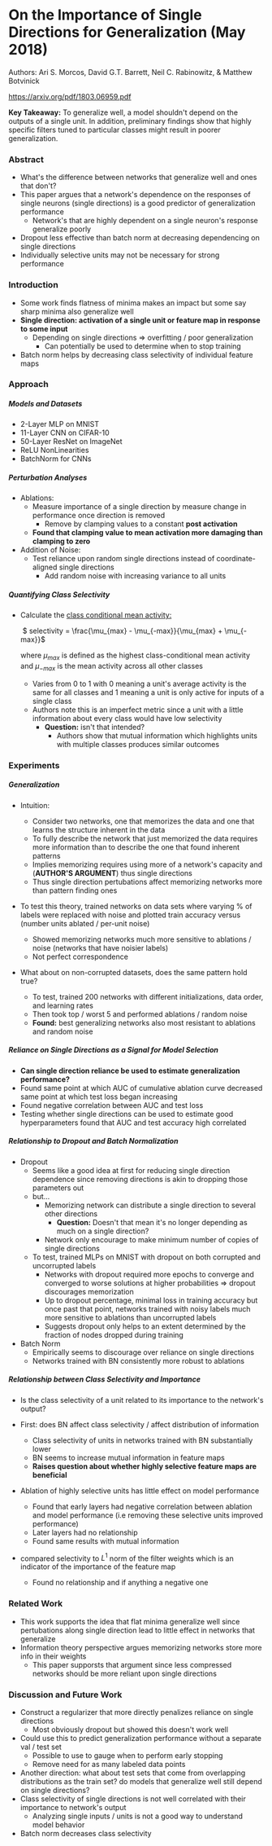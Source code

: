 # On the Importance of Single Directions for Generalization (May 2018)

Authors: Ari S. Morcos, David G.T. Barrett, Neil C. Rabinowitz, & Matthew Botvinick

https://arxiv.org/pdf/1803.06959.pdf

**Key Takeaway:** To generalize well, a model shouldn't depend on the outputs of a single unit. In addition, preliminary findings show that highly specific filters tuned to particular classes might result in poorer generalization.

### Abstract

- What's the difference between networks that generalize well and ones that don't?
- This paper argues that a network's dependence on the responses of single neurons (single directions) is a good predictor of generalization performance
  - Network's that are highly dependent on a single neuron's response generalize poorly
- Dropout less effective than batch norm at decreasing dependencing on single directions
- Individually selective units may not be necessary for strong performance



### Introduction

- Some work finds flatness of minima makes an impact but some say sharp minima also generalize well
- **Single direction: activation of a single unit or feature map in response to some input**
  - Depending on single directions => overfitting / poor generalization
    - Can potentially be used to determine when to stop training
- Batch norm helps by decreasing class selectivity of individual feature maps



### Approach

##### Models and Datasets

- 2-Layer MLP on MNIST
- 11-Layer CNN on CIFAR-10
- 50-Layer ResNet on ImageNet
- ReLU NonLinearities
- BatchNorm for CNNs

##### Perturbation Analyses

- Ablations:
  - Measure importance of a single direction by measure change in performance once direction is removed
    - Remove by clamping values to a constant **post activation**
  - **Found that clamping value to mean activation more damaging than clamping to zero**
- Addition of Noise:
  - Test reliance upon random single directions instead of coordinate-aligned single directions
    - Add random noise with increasing variance to all units

##### Quantifying Class Selectivity

- Calculate the <u>class conditional mean activity:</u>

  ​		$ selectivity = \frac{\mu_{max} - \mu_{-max}}{\mu_{max} + \mu_{-max}}$

  where $\mu_{max}$ is defined as the highest class-conditional mean activity and $\mu_{-max}$ is the mean activity across all other classes
  - Varies from 0 to 1 with 0 meaning a unit's average activity is the same for all classes and 1 meaning a unit is only active for inputs of a single class
  - Authors note this is an imperfect metric since a unit with a little information about every class would have low selectivity 
    - **Question:** isn't that intended?
      - Authors show that mutual information which highlights units with multiple classes produces similar outcomes

### Experiments

##### Generalization 

- Intuition:

  - Consider two networks, one that memorizes the data and one that learns the structure inherent in the data
  - To fully describe the network that just memorized the data requires more information than to describe the one that found inherent patterns
  - Implies memorizing requires using more of a network's capacity and (**AUTHOR'S ARGUMENT**) thus single directions
  - Thus single direction pertubations affect memorizing networks more than pattern finding ones

- To test this theory, trained networks on data sets where varying % of labels were replaced with noise and plotted train accuracy versus (number units ablated / per-unit noise)

  - Showed memorizing networks much more sensitive to ablations / noise (networks that have noisier labels)
  - Not perfect correspondence 

- What about on non-corrupted datasets, does the same pattern hold true?

  - To test, trained 200 networks with different initializations, data order, and learning rates
  - Then took top / worst 5 and performed ablations / random noise
  - **Found:** best generalizing networks also most resistant to ablations and random noise 


##### Reliance on Single Directions as a Signal for Model Selection

- **Can single direction reliance be used to estimate generalization performance?**
- Found same point at which AUC of cumulative ablation curve decreased same point at which test loss began increasing
- Found negative correlation between AUC  and test loss 
- Testing whether single directions can be used to estimate good hyperparameters found that AUC and test accuracy high correlated

##### Relationship to Dropout and Batch Normalization

- Dropout
  - Seems like a good idea at first for reducing single direction dependence since removing directions is akin to dropping those parameters out 
  - but...
    - Memorizing network can distribute a single direction to several other directions
      - **Question:** Doesn't that mean it's no longer depending as much on a single direction?
    - Network only encourage to make minimum number of copies of single directions
  - To test, trained MLPs on MNIST with dropout on both corrupted and uncorrupted labels
    - Networks with dropout required more epochs to converge and converged to worse solutions at higher probabilities => dropout discourages memorization
    - Up to dropout percentage, minimal loss in training accuracy but once past that point, networks trained with noisy labels much more sensitive to ablations than uncorrupted labels
    - Suggests dropout only helps to an extent determined by the fraction of nodes dropped during training
- Batch Norm
  - Empirically seems to discourage over reliance on single directions
  - Networks trained with BN consistently more robust to ablations 

##### Relationship between Class Selectivity and Importance

- Is the class selectivity of a unit related to its importance to the network's output?
- First: does BN affect class selectivity / affect distribution of information
  - Class selectivity of units in networks trained with BN substantially lower
  - BN seems to increase mutual information in feature maps
  - **Raises question about whether highly selective feature maps are beneficial**
- Ablation of highly selective units has little effect on model performance
  - Found that early layers had negative correlation between ablation and model performance (i.e removing these selective units improved performance)
  - Later layers had no relationship
  - Found same results with mutual information

- compared selectivity to $L^1$ norm of the filter weights which is an indicator of the importance of the feature map
  - Found no relationship and if anything a negative one

### Related Work

- This work supports the idea that flat minima generalize well since pertubations along single direction lead to little effect in networks that generalize
- Information theory perspective argues memorizing networks store more info in their weights
  - This paper supporsts that argument since less compressed networks should be more reliant upon single directions

### Discussion and Future Work

- Construct a regularizer that more directly penalizes reliance on single directions
  - Most obviously dropout but showed this doesn't work well
- Could use this to predict generalization performance without a separate val / test set
  - Possible to use to gauge when to perform early stopping
  - Remove need for as many labeled data points
- Another direction: what about test sets that come from overlapping distributions as the train set? do models that generalize well still depend on single directions?
- Class selectivity of single directions is not well correlated with their importance to network's output
  - Analyzing single inputs / units is not a good way to understand model behavior
- Batch norm decreases class selectivity 